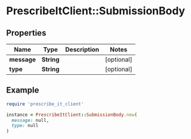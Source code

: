 # PrescribeItClient::SubmissionBody

## Properties

| Name | Type | Description | Notes |
| ---- | ---- | ----------- | ----- |
| **message** | **String** |  | [optional] |
| **type** | **String** |  | [optional] |

## Example

```ruby
require 'prescribe_it_client'

instance = PrescribeItClient::SubmissionBody.new(
  message: null,
  type: null
)
```

